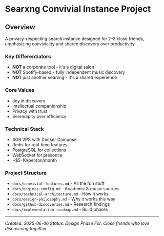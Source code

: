 # Searxng Convivial Instance Project

## Overview
A privacy-respecting search instance designed for 2-3 close friends, emphasizing conviviality and shared discovery over productivity.

### Key Differentiators
- **NOT** a corporate tool - it's a digital salon
- **NOT** Spotify-based - fully independent music discovery
- **NOT** just another searxng - it's a shared experience

### Core Values
- Joy in discovery
- Intellectual companionship  
- Privacy with trust
- Serendipity over efficiency

### Technical Stack
- 4GB VPS with Docker Compose
- Redis for real-time features
- PostgreSQL for collections
- WebSocket for presence
- ~$5-10/person/month

### Project Structure
- `docs/convivial-features.md` - All the fun stuff
- `docs/engines-config.md` - Academic & music sources
- `docs/technical-architecture.md` - How it works
- `docs/design-philosophy.md` - Why it works this way
- `docs/github-discoveries.md` - Research findings
- `docs/implementation-roadmap.md` - Build phases

---
*Created: 2025-06-06*
*Status: Design Phase*
*For: Close friends who love discovering together*
